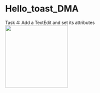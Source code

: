 # Hello_toast_DMA
Task 4: Add a TextEdit and set its attributes<br>
<img src="https://user-images.githubusercontent.com/47654039/111601785-cfa1e700-87fa-11eb-9861-05166abf328a.gif" width=200 align=left>

